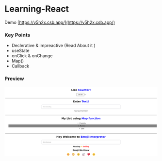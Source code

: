 # Learning-React

Demo [https://v5h2x.csb.app/](https://v5h2x.csb.app/)

### Key Points

- Declerative & impreactive (Read About it )
- useState
- onClick & onChange
- Map()
- Callback

### Preview

  <img src="https://github.com/Priyanshu-official/Learning-React/blob/main/Learning-React-.png">
